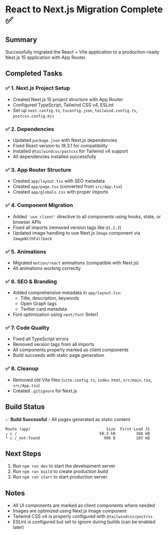 # React to Next.js Migration Complete ✅

## Summary
Successfully migrated the React + Vite application to a production-ready Next.js 15 application with App Router.

## Completed Tasks

### ✅ 1. Next.js Project Setup
- Created Next.js 15 project structure with App Router
- Configured TypeScript, Tailwind CSS v4, ESLint
- Set up `next.config.ts`, `tsconfig.json`, `tailwind.config.ts`, `postcss.config.mjs`

### ✅ 2. Dependencies
- Updated `package.json` with Next.js dependencies
- Fixed React version to 18.3.1 for compatibility
- Installed `@tailwindcss/postcss` for Tailwind v4 support
- All dependencies installed successfully

### ✅ 3. App Router Structure
- Created `app/layout.tsx` with SEO metadata
- Created `app/page.tsx` (converted from `src/App.tsx`)
- Created `app/globals.css` with proper imports

### ✅ 4. Component Migration
- Added `'use client'` directive to all components using hooks, state, or browser APIs
- Fixed all imports (removed version tags like `@1.2.3`)
- Updated image handling to use Next.js `Image` component via `ImageWithFallback`

### ✅ 5. Animations
- Migrated `motion/react` animations (compatible with Next.js)
- All animations working correctly

### ✅ 6. SEO & Branding
- Added comprehensive metadata in `app/layout.tsx`:
  - Title, description, keywords
  - Open Graph tags
  - Twitter card metadata
- Font optimization using `next/font` (Inter)

### ✅ 7. Code Quality
- Fixed all TypeScript errors
- Removed version tags from all imports
- All components properly marked as client components
- Build succeeds with static page generation

### ✅ 8. Cleanup
- Removed old Vite files (`vite.config.ts`, `index.html`, `src/main.tsx`, `src/App.tsx`)
- Created `.gitignore` for Next.js

## Build Status
✅ **Build Successful** - All pages generated as static content

```
Route (app)                                 Size  First Load JS
┌ ○ /                                    58.3 kB         160 kB
└ ○ /_not-found                            996 B         103 kB
```

## Next Steps
1. Run `npm run dev` to start the development server
2. Run `npm run build` to create production build
3. Run `npm run start` to start production server

## Notes
- All UI components are marked as client components where needed
- Images are optimized using Next.js Image component
- Tailwind CSS v4 is properly configured with `@tailwindcss/postcss`
- ESLint is configured but set to ignore during builds (can be enabled later)

